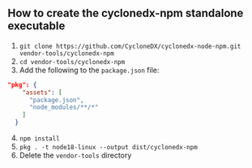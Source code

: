 ## How to create the cyclonedx-npm standalone executable
1. `git clone https://github.com/CycloneDX/cyclonedx-node-npm.git vendor-tools/cyclonedx-npm`
2. `cd vendor-tools/cyclonedx-npm`
3. Add the following to the `package.json` file:
```json
"pkg": {
    "assets": [
      "package.json",
      "node_modules/**/*"
    ]
  }
```
4. `npm install`
5. `pkg . -t node18-linux --output dist/cyclonedx-npm`
6. Delete the `vendor-tools` directory